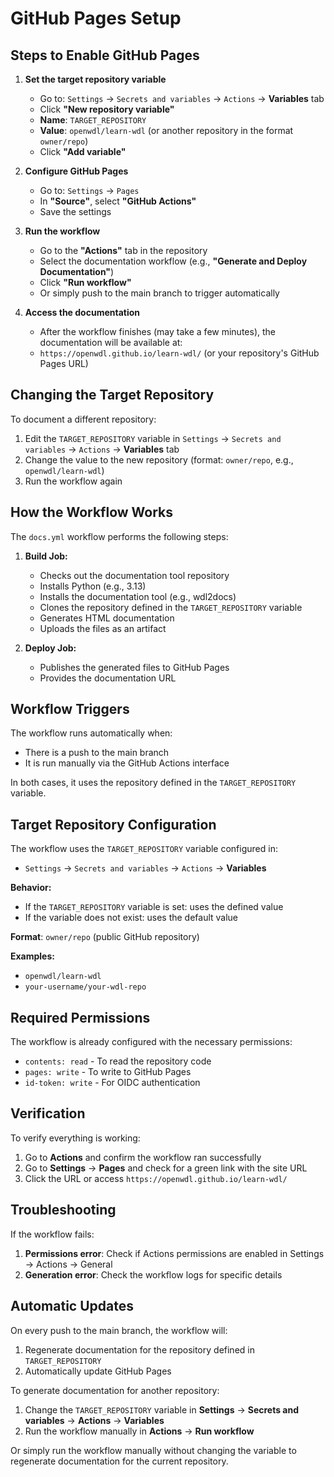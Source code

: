 
# GitHub Pages Setup

## Steps to Enable GitHub Pages

1. **Set the target repository variable**
   - Go to: `Settings` → `Secrets and variables` → `Actions` → **Variables** tab
   - Click **"New repository variable"**
   - **Name**: `TARGET_REPOSITORY`
   - **Value**: `openwdl/learn-wdl` (or another repository in the format `owner/repo`)
   - Click **"Add variable"**

2. **Configure GitHub Pages**
   - Go to: `Settings` → `Pages`
   - In **"Source"**, select **"GitHub Actions"**
   - Save the settings

3. **Run the workflow**
   - Go to the **"Actions"** tab in the repository
   - Select the documentation workflow (e.g., **"Generate and Deploy Documentation"**)
   - Click **"Run workflow"**
   - Or simply push to the main branch to trigger automatically

4. **Access the documentation**
   - After the workflow finishes (may take a few minutes), the documentation will be available at:
   - `https://openwdl.github.io/learn-wdl/` (or your repository's GitHub Pages URL)

## Changing the Target Repository

To document a different repository:

1. Edit the `TARGET_REPOSITORY` variable in `Settings` → `Secrets and variables` → `Actions` → **Variables** tab
2. Change the value to the new repository (format: `owner/repo`, e.g., `openwdl/learn-wdl`)
3. Run the workflow again

## How the Workflow Works

The `docs.yml` workflow performs the following steps:

1. **Build Job:**
   - Checks out the documentation tool repository
   - Installs Python (e.g., 3.13)
   - Installs the documentation tool (e.g., wdl2docs)
   - Clones the repository defined in the `TARGET_REPOSITORY` variable
   - Generates HTML documentation
   - Uploads the files as an artifact

2. **Deploy Job:**
   - Publishes the generated files to GitHub Pages
   - Provides the documentation URL

## Workflow Triggers

The workflow runs automatically when:
- There is a push to the main branch
- It is run manually via the GitHub Actions interface

In both cases, it uses the repository defined in the `TARGET_REPOSITORY` variable.

## Target Repository Configuration

The workflow uses the `TARGET_REPOSITORY` variable configured in:
- `Settings` → `Secrets and variables` → `Actions` → **Variables**

**Behavior:**
- If the `TARGET_REPOSITORY` variable is set: uses the defined value
- If the variable does not exist: uses the default value

**Format**: `owner/repo` (public GitHub repository)

**Examples:**
- `openwdl/learn-wdl`
- `your-username/your-wdl-repo`

## Required Permissions

The workflow is already configured with the necessary permissions:
- `contents: read` - To read the repository code
- `pages: write` - To write to GitHub Pages
- `id-token: write` - For OIDC authentication

## Verification

To verify everything is working:

1. Go to **Actions** and confirm the workflow ran successfully
2. Go to **Settings** → **Pages** and check for a green link with the site URL
3. Click the URL or access `https://openwdl.github.io/learn-wdl/`

## Troubleshooting

If the workflow fails:

1. **Permissions error**: Check if Actions permissions are enabled in Settings → Actions → General
2. **Generation error**: Check the workflow logs for specific details

## Automatic Updates

On every push to the main branch, the workflow will:
1. Regenerate documentation for the repository defined in `TARGET_REPOSITORY`
2. Automatically update GitHub Pages

To generate documentation for another repository:
1. Change the `TARGET_REPOSITORY` variable in **Settings** → **Secrets and variables** → **Actions** → **Variables**
2. Run the workflow manually in **Actions** → **Run workflow**

Or simply run the workflow manually without changing the variable to regenerate documentation for the current repository.
